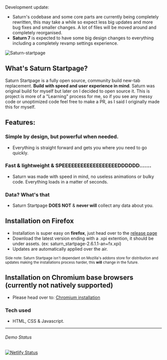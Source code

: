 Development update: 
- Saturn's codebase and some core parts are currently being completely rewritten, this may take a while so expect less big updates and more bug fixes and smaller changes. A lot of files will be moved around and completely reorganised. 
- **Saturn 7** is expected to have some big design changes to everything including a completely revamp settings experience. 


![Saturn-startpage](https://i.imgur.com/JkdwZMW.png)

## What's Saturn Startpage?
Saturn Startpage is a fully open source, community build new-tab replacement. **Build with speed and user experience in mind**. Saturn was original build for myself but later on I decided to open source it. This is project is more of a "Learning" process for me, so if you see any messy code or unoptimized code feel free to make a PR, as I said I originally made this for myself. 

## Features:

### Simple by design, but powerful when needed. 
- Everything is straight forward and gets you where you need to go quickly.

### Fast & lightweight & SPEEEEEEEEEEEEEEEEEEDDDDDD.......
- Saturn was made with speed in mind, no useless animations or bulky code. Everything loads in a matter of seconds.

### Data? What's that
- Saturn Startpage **DOES NOT** & **never will** collect any data about you.

## Installation on Firefox
- Installation is super easy on **firefox**, just head over to the [release page](https://github.com/mraif13/Saturn-startpage/releases)
- Download the latest version ending with a .xpi extention, it should be under assets. (ex: saturn_startpage-2.6.1.1-an+fx.xpi)
- Updates are automatically applied over the air. 

<sub>Side note: Saturn Startpage isn't dependant on Mozilla's addons store for distribution and updates making the installations process harder, this **will** change in the future.</sub>

## Installation on Chromium base browsers (currently not natively supported)
- Please head over to: [Chromium installation](https://github.com/mraif13/Saturn-startpage/blob/Chromium/info.md)

### Tech used
- HTML, CSS & Javascript. 
------
###### Demo Status
[![Netlify Status](https://api.netlify.com/api/v1/badges/90679166-d81f-4831-b8f8-82ada4af6e1f/deploy-status)](https://app.netlify.com/sites/demo-saturnstartpage/deploys)
